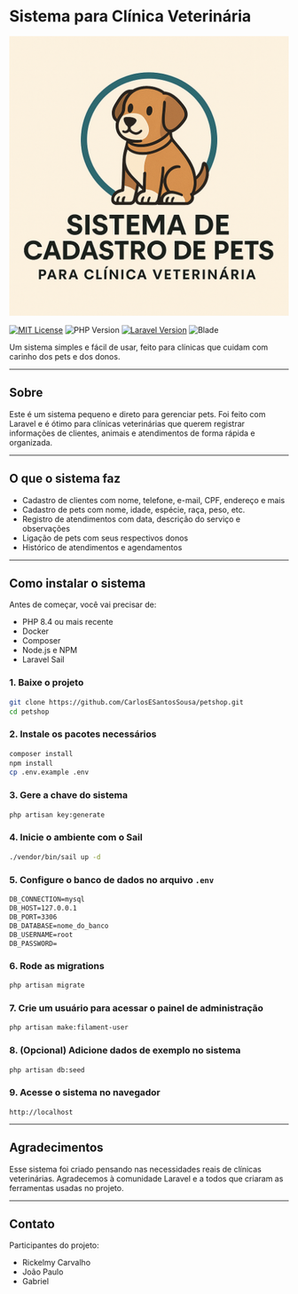 # Sistema para Clínica Veterinária

![Logo](logo.png)

[![MIT License](https://img.shields.io/badge/License-MIT-green.svg)](https://choosealicense.com/licenses/mit/)
![PHP Version](https://img.shields.io/badge/PHP-8.4+-blue.svg)
[![Laravel Version](https://img.shields.io/badge/Laravel-12.x-red.svg)](https://laravel.com/)
![Blade](https://img.shields.io/badge/View-Engine%3A%20Blade-orange)

Um sistema simples e fácil de usar, feito para clínicas que cuidam com carinho dos pets e dos donos.

---

## Sobre

Este é um sistema pequeno e direto para gerenciar pets. Foi feito com Laravel e é ótimo para clínicas veterinárias que querem registrar informações de clientes, animais e atendimentos de forma rápida e organizada.

---

## O que o sistema faz

* Cadastro de clientes com nome, telefone, e-mail, CPF, endereço e mais
* Cadastro de pets com nome, idade, espécie, raça, peso, etc.
* Registro de atendimentos com data, descrição do serviço e observações
* Ligação de pets com seus respectivos donos
* Histórico de atendimentos e agendamentos

---

## Como instalar o sistema

Antes de começar, você vai precisar de:

* PHP 8.4 ou mais recente
* Docker
* Composer
* Node.js e NPM
* Laravel Sail

### 1. Baixe o projeto

```bash
git clone https://github.com/CarlosESantosSousa/petshop.git
cd petshop
```

### 2. Instale os pacotes necessários

```bash
composer install
npm install
cp .env.example .env
```

### 3. Gere a chave do sistema

```bash
php artisan key:generate
```

### 4. Inicie o ambiente com o Sail

```bash
./vendor/bin/sail up -d
```

### 5. Configure o banco de dados no arquivo `.env`

```env
DB_CONNECTION=mysql
DB_HOST=127.0.0.1
DB_PORT=3306
DB_DATABASE=nome_do_banco
DB_USERNAME=root
DB_PASSWORD=
```

### 6. Rode as migrations

```bash
php artisan migrate
```

### 7. Crie um usuário para acessar o painel de administração

```bash
php artisan make:filament-user
```

### 8. (Opcional) Adicione dados de exemplo no sistema

```bash
php artisan db:seed
```

### 9. Acesse o sistema no navegador

```
http://localhost
```

---

## Agradecimentos

Esse sistema foi criado pensando nas necessidades reais de clínicas veterinárias. Agradecemos à comunidade Laravel e a todos que criaram as ferramentas usadas no projeto.

---

## Contato

Participantes do projeto:

* Rickelmy Carvalho
* João Paulo
* Gabriel